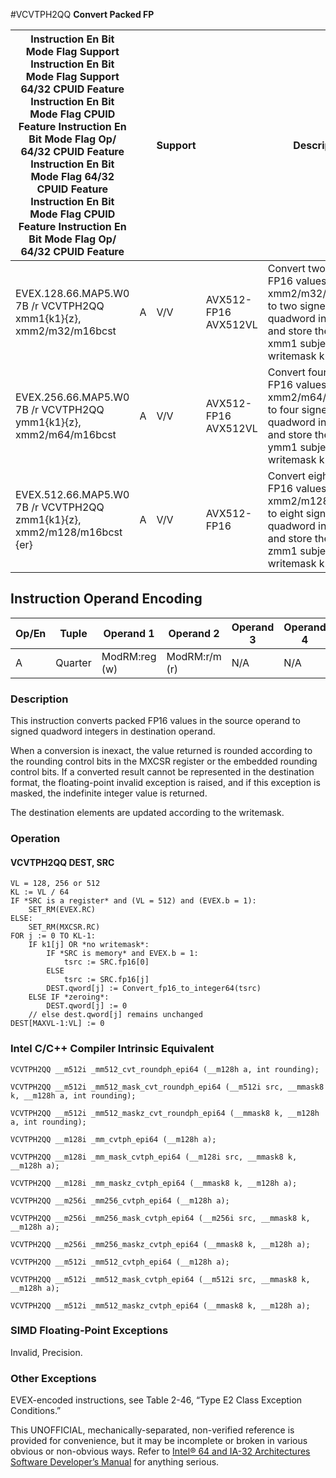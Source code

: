 #VCVTPH2QQ
**Convert Packed FP**

| Instruction En Bit Mode Flag Support Instruction En Bit Mode Flag Support 64/32 CPUID Feature Instruction En Bit Mode Flag CPUID Feature Instruction En Bit Mode Flag Op/ 64/32 CPUID Feature Instruction En Bit Mode Flag 64/32 CPUID Feature Instruction En Bit Mode Flag CPUID Feature Instruction En Bit Mode Flag Op/ 64/32 CPUID Feature |     | Support |                      | Description                                                                                                                                    |
| ---------------------------------------------------------------------------------------------------------------------------------------------------------------------------------------------------------------------------------------------------------------------------------------------------------------------------------------------- | --- | ------- | -------------------- | ---------------------------------------------------------------------------------------------------------------------------------------------- |
| EVEX.128.66.MAP5.W0 7B /r VCVTPH2QQ xmm1{k1}{z}, xmm2/m32/m16bcst                                                                                                                                                                                                                                                                              | A   | V/V     | AVX512-FP16 AVX512VL | Convert two packed FP16 values in xmm2/m32/m16bcst to two signed quadword integers, and store the result in xmm1 subject to writemask k1.      |
| EVEX.256.66.MAP5.W0 7B /r VCVTPH2QQ ymm1{k1}{z}, xmm2/m64/m16bcst                                                                                                                                                                                                                                                                              | A   | V/V     | AVX512-FP16 AVX512VL | Convert four packed FP16 values in xmm2/m64/m16bcst to four signed quadword integers, and store the result in ymm1 subject to writemask k1.    |
| EVEX.512.66.MAP5.W0 7B /r VCVTPH2QQ zmm1{k1}{z}, xmm2/m128/m16bcst {er}                                                                                                                                                                                                                                                                        | A   | V/V     | AVX512-FP16          | Convert eight packed FP16 values in xmm2/m128/m16bcst to eight signed quadword integers, and store the result in zmm1 subject to writemask k1. |

## Instruction Operand Encoding

| Op/En | Tuple   | Operand 1     | Operand 2     | Operand 3 | Operand 4 |
| ----- | ------- | ------------- | ------------- | --------- | --------- |
| A     | Quarter | ModRM:reg (w) | ModRM:r/m (r) | N/A       | N/A       |

### Description

This instruction converts packed FP16 values in the source operand to signed quadword integers in destination operand.

When a conversion is inexact, the value returned is rounded according to the rounding control bits in the MXCSR register or the embedded rounding control bits. If a converted result cannot be represented in the destination format, the floating-point invalid exception is raised, and if this exception is masked, the indefinite integer value is returned.

The destination elements are updated according to the writemask.

### Operation

#### VCVTPH2QQ DEST, SRC

```
VL = 128, 256 or 512
KL := VL / 64
IF *SRC is a register* and (VL = 512) and (EVEX.b = 1):
    SET_RM(EVEX.RC)
ELSE:
    SET_RM(MXCSR.RC)
FOR j := 0 TO KL-1:
    IF k1[j] OR *no writemask*:
        IF *SRC is memory* and EVEX.b = 1:
            tsrc := SRC.fp16[0]
        ELSE
            tsrc := SRC.fp16[j]
        DEST.qword[j] := Convert_fp16_to_integer64(tsrc)
    ELSE IF *zeroing*:
        DEST.qword[j] := 0
    // else dest.qword[j] remains unchanged
DEST[MAXVL-1:VL] := 0

```

### Intel C/C++ Compiler Intrinsic Equivalent

```
VCVTPH2QQ __m512i _mm512_cvt_roundph_epi64 (__m128h a, int rounding);

```

```
VCVTPH2QQ __m512i _mm512_mask_cvt_roundph_epi64 (__m512i src, __mmask8 k, __m128h a, int rounding);

```

```
VCVTPH2QQ __m512i _mm512_maskz_cvt_roundph_epi64 (__mmask8 k, __m128h a, int rounding);

```

```
VCVTPH2QQ __m128i _mm_cvtph_epi64 (__m128h a);

```

```
VCVTPH2QQ __m128i _mm_mask_cvtph_epi64 (__m128i src, __mmask8 k, __m128h a);

```

```
VCVTPH2QQ __m128i _mm_maskz_cvtph_epi64 (__mmask8 k, __m128h a);

```

```
VCVTPH2QQ __m256i _mm256_cvtph_epi64 (__m128h a);

```

```
VCVTPH2QQ __m256i _mm256_mask_cvtph_epi64 (__m256i src, __mmask8 k, __m128h a);

```

```
VCVTPH2QQ __m256i _mm256_maskz_cvtph_epi64 (__mmask8 k, __m128h a);

```

```
VCVTPH2QQ __m512i _mm512_cvtph_epi64 (__m128h a);

```

```
VCVTPH2QQ __m512i _mm512_mask_cvtph_epi64 (__m512i src, __mmask8 k, __m128h a);

```

```
VCVTPH2QQ __m512i _mm512_maskz_cvtph_epi64 (__mmask8 k, __m128h a);

```

### SIMD Floating-Point Exceptions

Invalid, Precision.

### Other Exceptions

EVEX-encoded instructions, see Table 2-46, “Type E2 Class Exception Conditions.”

This UNOFFICIAL, mechanically-separated, non-verified reference is provided for convenience, but it may be
incomplete or broken in various obvious or non-obvious
ways. Refer to [Intel® 64 and IA-32 Architectures Software Developer’s Manual](https://software.intel.com/en-us/download/intel-64-and-ia-32-architectures-sdm-combined-volumes-1-2a-2b-2c-2d-3a-3b-3c-3d-and-4) for anything serious.
